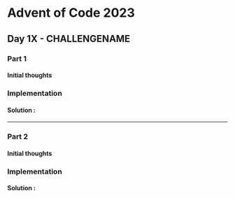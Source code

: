 ﻿# Advent of Code 2023
## Day 1X - CHALLENGENAME

### Part 1
#### Initial thoughts


### Implementation


#### Solution :
---
### Part 2
#### Initial thoughts


### Implementation



#### Solution :
